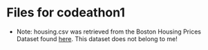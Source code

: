 # Files for codeathon1
- Note: housing.csv was retrieved from the Boston Housing Prices Dataset found [here](https://www.kaggle.com/vikrishnan/boston-house-prices). This dataset does not belong to me!
